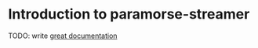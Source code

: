 # Introduction to paramorse-streamer

TODO: write [great documentation](http://jacobian.org/writing/what-to-write/)
